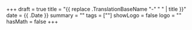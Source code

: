 +++
draft = true
title = "{{ replace .TranslationBaseName "-" " " | title }}"
date = {{ .Date }}
summary = ""
tags = [""]
showLogo = false
logo = ""
hasMath = false
+++
